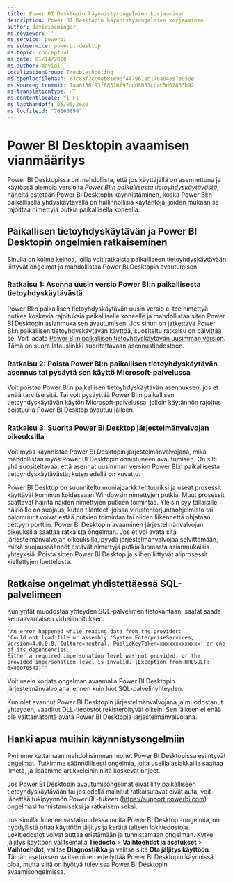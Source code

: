 ```yaml
---
title: Power BI Desktopin käynnistysongelmien korjaaminen
description: Power BI Desktopin käynnistysongelmien korjaaminen
author: davidiseminger
ms.reviewer: ''
ms.service: powerbi
ms.subservice: powerbi-desktop
ms.topic: conceptual
ms.date: 01/14/2020
ms.author: davidi
LocalizationGroup: Troubleshooting
ms.openlocfilehash: 67c83f2cc0eb81e90f447961ed178a04e97e050e
ms.sourcegitcommit: 7aa0136f93f88516f97ddd8031ccac5d07863b92
ms.translationtype: HT
ms.contentlocale: fi-FI
ms.lasthandoff: 05/05/2020
ms.locfileid: "76160899"
---
```

# <a name="troubleshoot-opening-power-bi-desktop"></a>Power BI Desktopin avaamisen vianmääritys

Power BI Desktopissa on mahdollista, että jos käyttäjällä on asennettuna ja käytössä aiempia versioita *Power BI:n paikallisesta tietoyhdyskäytävästä*, häneltä estetään Power BI Desktopin käynnistäminen, koska Power BI:n paikallisella yhdyskäytävällä on hallinnollisia käytäntöjä, joiden mukaan se rajoittaa nimettyjä putkia paikallisella koneella.

## <a name="resolve-issues-with-the-on-premises-data-gateway-and-power-bi-desktop"></a>Paikallisen tietoyhdyskäytävän ja Power BI Desktopin ongelmien ratkaiseminen

Sinulla on kolme keinoa, joilla voit ratkaista paikalliseen tietoyhdyskäytävään liittyvät ongelmat ja mahdollistaa Power BI Desktopin avautumisen:

### <a name="resolution-1-install-the-latest-version-of-power-bi-on-premises-data-gateway"></a>Ratkaisu 1: Asenna uusin versio Power BI:n paikallisesta tietoyhdyskäytävästä

Power BI:n paikallisen tietoyhdyskäytävän uusin versio ei tee nimettyä putkea koskevia rajoituksia paikalliselle koneelle ja mahdollistaa siten Power BI Desktopin asianmukaisen avautumisen. Jos sinun on jatkettava Power BI:n paikallisen tietoyhdyskäytävän käyttöä, suositeltu ratkaisu on päivittää se. Voit ladata [Power BI:n paikallisen tietoyhdyskäytävän uusimman version](https://go.microsoft.com/fwlink/?LinkId=698863). Tämä on suora latauslinkki suoritettavaan asennustiedostoon.

### <a name="resolution-2-uninstall-or-stop-the-power-bi-on-premises-data-gateway-microsoft-service"></a>Ratkaisu 2: Poista Power BI:n paikallisen tietoyhdyskäytävän asennus tai pysäytä sen käyttö Microsoft-palvelussa

Voit poistaa Power BI:n paikallisen tietoyhdyskäytävän asennuksen, jos et enää tarvitse sitä. Tai voit pysäyttää Power BI:n paikallisen tietoyhdyskäytävän käytön Microsoft-palvelussa, jolloin käytännön rajoitus poistuu ja Power BI Desktop avautuu jälleen.

### <a name="resolution-3-run-power-bi-desktop-with-administrator-privilege"></a>Ratkaisu 3: Suorita Power BI Desktop järjestelmänvalvojan oikeuksilla

Voit myös käynnistää Power BI Desktopin järjestelmänvalvojana, mikä mahdollistaa myös Power BI Desktopin onnistuneen avautumisen. On silti yhä suositeltavaa, että asennat uusimman version Power BI:n paikallisesta tietoyhdyskäytävästä, kuten edellä on kuvattu.

Power BI Desktop on suunniteltu moniajoarkkitehtuuriksi ja useat prosessit käyttävät kommunikoidessaan Windowsin nimettyjen putkia. Muut prosessit saattavat häiritä näiden nimettyjen putkien toimintaa. Yleisin syy tällaisille häiriöille on suojaus, kuten tilanteet, joissa virustentorjuntaohjelmisto tai palomuurit voivat estää putkien toimintaa tai niiden liikennettä ohjataan tiettyyn porttiin. Power BI Desktopin avaaminen järjestelmänvalvojan oikeuksilla saattaa ratkaista ongelman. Jos et voi avata sitä järjestelmänvalvojan oikeuksilla, pyydä järjestelmänvalvojaa selvittämään, mitkä suojaussäännöt estävät nimettyjä putkia luomasta asianmukaisia yhteyksiä. Poista sitten Power BI Desktop ja siihen liittyvät aliprosessit kiellettyjen luettelosta.

## <a name="resolve-issues-when-connecting-to-sql-server"></a>Ratkaise ongelmat yhdistettäessä SQL-palvelimeen

Kun yrität muodostaa yhteyden SQL-palvelimen tietokantaan, saatat saada seuraavanlaisen virheilmoituksen:

`"An error happened while reading data from the provider:`\
`'Could not load file or assembly 'System.EnterpriseServices, Version=4.0.0.0, Culture=neutral, PublicKeyToken=xxxxxxxxxxxxx' or one of its dependencies.`\
`Either a required impersonation level was not provided, or the provided impersonation level is invalid. (Exception from HRESULT: 0x80070542)'"`

Voit usein korjata ongelman avaamalla Power BI Desktopin järjestelmänvalvojana, ennen kuin luot SQL-palvelinyhteyden.

Kun olet avannut Power BI Desktopin järjestelmänvalvojana ja muodostanut yhteyden, vaaditut DLL-tiedostot rekisteröityvät oikein. Sen jälkeen ei enää ole välttämätöntä avata Power BI Desktopia järjestelmänvalvojana.

## <a name="get-help-with-other-launch-issues"></a>Hanki apua muihin käynnistysongelmiin

Pyrimme kattamaan mahdollisimman monet Power BI Desktopissa esiintyvät ongelmat. Tutkimme säännöllisesti ongelmia, joita useilla asiakkailla saattaa ilmetä, ja lisäämme artikkeleihin niitä koskevat ohjeet.

Jos Power BI Desktopin avautumisongelmat eivät liity paikalliseen tietoyhdyskäytävään tai jos edellä mainitut ratkaisutavat eivät auta, voit lähettää tukipyynnön *Power BI -tukeen* (<https://support.powerbi.com>) ongelmasi tunnistamiseksi ja ratkaisemiseksi.

Jos sinulla ilmenee vastaisuudessa muita Power BI Desktop -ongelmia, on hyödyllistä ottaa käyttöön jäljitys ja kerätä talteen lokitiedostoja. Lokitiedostot voivat auttaa eristämään ja tunnistamaan ongelman. Kytke jäljitys käyttöön valitsemalla **Tiedosto** > **Vaihtoehdot ja asetukset** > **Vaihtoehdot**, valitse **Diagnostiikka** ja valitse siitä **Ota jäljitys käyttöön**. Tämän asetuksen valitseminen edellyttää Power BI Desktopin käynnissä oloa, mutta siitä on hyötyä tulevissa Power BI Desktopin avaamisongelmissa.
